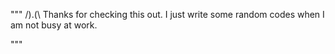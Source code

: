 """
/).(\ Thanks for checking this out. I just write some random codes when I am not busy at work.

"""
